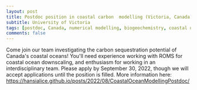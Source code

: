 ```yaml
---
layout: post
title: Postdoc position in coastal carbon  modelling (Victoria, Canada)
subtitle: University of Victoria
tags: [postdoc, Canada, numerical modelling, biogeochemistry, coastal ocean]
comments: false
---
```

Come join our team investigating the carbon sequestration potential of Canada's coastal oceans!  You'll need experience working with ROMS for coastal ocean downscaling, and enthusiasm for working in an interdisciplinary team.  Please apply by September 30, 2022, though we will accept applications until the position is filled.  More information here: https://hansialice.github.io/posts/2022/08/CoastalOceanModellingPostdoc/
